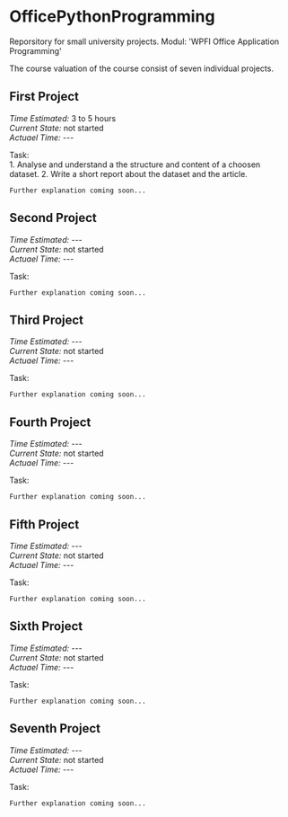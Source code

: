 # OfficePythonProgramming
Reporsitory for small university projects. Modul: 'WPFI Office Application Programming'

The course valuation of the course consist of seven individual projects.

## First Project
*Time Estimated:*   3 to 5 hours    <br>
*Current State:*    not started     <br>
*Actuael Time:*     ---             <br>

Task: <br>
    1. Analyse and understand a the structure and content of a choosen dataset.
    2. Write a short report about the dataset and the article.

    Further explanation coming soon...

## Second Project
*Time Estimated:*   ---             <br>
*Current State:*    not started     <br>
*Actuael Time:*     ---             <br>

Task: <br>

    Further explanation coming soon...

## Third Project
*Time Estimated:*   ---             <br>
*Current State:*    not started     <br>
*Actuael Time:*     ---             <br>

Task: <br>

    Further explanation coming soon...

## Fourth Project
*Time Estimated:*   ---             <br>
*Current State:*    not started     <br>
*Actuael Time:*     ---             <br>

Task: <br>

    Further explanation coming soon...

## Fifth Project
*Time Estimated:*   ---             <br>
*Current State:*    not started     <br>
*Actuael Time:*     ---             <br>

Task: <br>

    Further explanation coming soon...

## Sixth Project
*Time Estimated:*   ---             <br>
*Current State:*    not started     <br>
*Actuael Time:*     ---             <br>

Task: <br>

    Further explanation coming soon...

## Seventh Project
*Time Estimated:*   ---             <br>
*Current State:*    not started     <br>
*Actuael Time:*     ---             <br>

Task: <br>

    Further explanation coming soon...